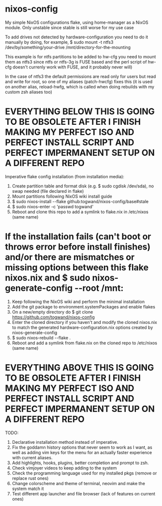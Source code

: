 # nixos-config

My simple NixOS configurations flake, using home-manager as a NixOS module. Only unstable since stable is still worse for my use case

To add drives not detected by hardware-configuration you need to do it manually by doing, for example, $ sudo mount -t ntfs3 /dev/by/something/your-drive /mnt/directory-for-the-mounting

This example is for ntfs partitions to be added to hw-cfg you need to mount them as ntfs3 since ntfs or ntfs-3g is FUSE based and the perl script of hw-cfg doesn't currenly work with FUSE, and it probably never will) 

In the case of ntfs3 the default permissions are read only for users but read and write for root, so one of my aliases (patch-hwcfg) fixes this (it is used on another alias, reload-hwfg, which is called when doing rebuilds with my custom zsh aliases too)

# EVERYTHING BELOW THIS IS GOING TO BE OBSOLETE AFTER I FINISH MAKING MY PERFECT ISO AND PERFECT INSTALL SCRIPT AND PERFECT IMPERMANENT SETUP ON A DIFFERENT REPO 
Imperative flake config installation (from installation media):

1. Create partition table and format disk (e.g. $ sudo cgdisk /dev/sda), no swap needed (file declared in flake)
2. Mount partitions following NixOS wiki install guide 
3. $ sudo nixos-install --flake github:togwand/nixos-config/base#stale
4. $ sudo nixos-enter -c 'passwd togwand'
5. Reboot and clone this repo to add a symlink to flake.nix in /etc/nixos (same name)

# If the installation fails (can't boot or throws error before install finishes) and/or there are mismatches or missing options between this flake nixos.nix and $ sudo nixos-generate-config --root /mnt:
1. Keep following the NixOS wiki and perform the minimal installation
2. Add the git package to environment.systemPackages and enable flakes
3. On a new/empty directory do $ git clone https://github.com/togwand/nixos-config
4. Enter the cloned directory if you haven't and modify the cloned nixos.nix to match the generated hardware-configuration.nix options created by nixos-generate-config
5. $ sudo nixos-rebuild --flake .
6. Reboot and add a symlink from flake.nix on the cloned repo to /etc/nixos (same name)

# EVERYTHING ABOVE THIS IS GOING TO BE OBSOLETE AFTER I FINISH MAKING MY PERFECT ISO AND PERFECT INSTALL SCRIPT AND PERFECT IMPERMANENT SETUP ON A DIFFERENT REPO 

TODO:
1. Declarative installation method instead of imperative.
2. Fix the goddamn history options that never seem to work as I want, as well as adding vim keys for the menu for an actually faster experience with current aliases.
3. Add highlights, hooks, plugins, better completion and prompt to zsh.
4. Check vimjoyer videos to keep adding to the system
5. Check the programming language used for my installed pkgs (remove or replace rust ones)
6. Change colorscheme and theme of terminal, neovim and make the system match it
7. Test different app launcher and file browser (lack of features on current ones)
